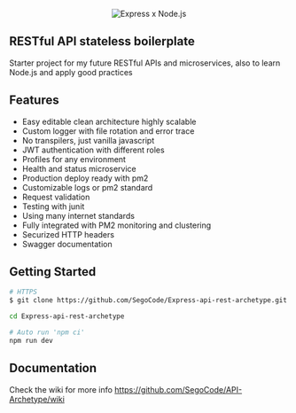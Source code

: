 
<p align="center">
  <img src="https://github.com/SegoCode/Express-api-rest-archetype/blob/main/media/header-alternative.png" alt="Express x Node.js"/>
</p>


## RESTful API stateless boilerplate
Starter project for my future RESTful APIs and microservices, also to learn Node.js and apply good practices 


## Features
 - Easy editable clean architecture highly scalable
 - Custom logger with file rotation and error trace
 - No transpilers, just vanilla javascript
 - JWT authentication with different roles
 - Profiles for any environment
 - Health and status microservice
 - Production deploy ready with pm2
 - Customizable logs or pm2 standard  
 - Request validation
 - Testing with junit
 - Using many internet standards
 - Fully integrated with PM2 monitoring and clustering
 - Securized HTTP headers
 - Swagger documentation

## Getting Started

```sh
# HTTPS
$ git clone https://github.com/SegoCode/Express-api-rest-archetype.git
```
```sh
cd Express-api-rest-archetype
```
```sh
# Auto run 'npm ci' 
npm run dev
```

## Documentation

Check the wiki for more info https://github.com/SegoCode/API-Archetype/wiki
